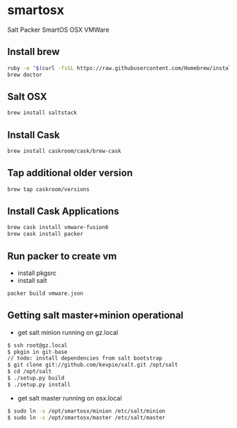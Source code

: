 # smartosx
Salt Packer SmartOS OSX VMWare


## Install brew
```bash
ruby -e "$(curl -fsSL https://raw.githubusercontent.com/Homebrew/install/master/install)"
brew doctor
```

## Salt OSX

```bash
brew install saltstack
```

## Install Cask
```bash
brew install caskroom/cask/brew-cask
```



## Tap additional older version
```bash
brew tap caskroom/versions
```
## Install Cask Applications
```bash
brew cask install vmware-fusion6
brew cask install packer
```


## Run packer to create vm
- install pkgsrc
- install salt
```bash
packer build vmware.json
```

## Getting salt master+minion operational
* get salt minion running on gz.local
```bash
$ ssh root@gz.local
$ pkgin in git-base
// todo: install dependencies from salt bootstrap
$ git clone git://github.com/kevpie/salt.git /opt/salt
$ cd /opt/salt
$ ./setup.py build
$ ./setup.py install
```
* get salt master running on osx.local
```bash
$ sudo ln -s /opt/smartosx/minion /etc/salt/minion
$ sudo ln -s /opt/smartosx/master /etc/salt/master
```

